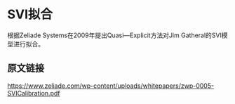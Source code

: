 # SVI拟合

根据Zeliade Systems在2009年提出Quasi—Explicit方法对Jim Gatheral的SVI模型进行拟合。

## 原文链接
https://www.zeliade.com/wp-content/uploads/whitepapers/zwp-0005-SVICalibration.pdf